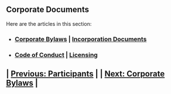 ## Corporate Documents

Here are the articles in this section:

+ ### [Corporate Bylaws](corporatebylaws) | [Incorporation Documents](incorporationdocs)
+ ### [Code of Conduct](codeofconduct) | [Licensing](licensing)


## | [Previous: Participants](participants) |  | [Next: Corporate Bylaws](corporatebylaws) |
